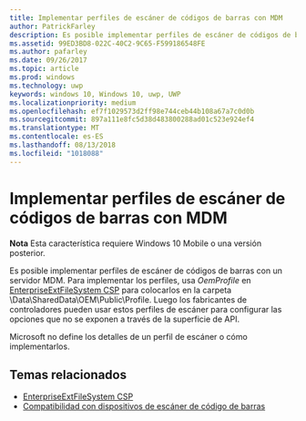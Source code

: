 ```yaml
---
title: Implementar perfiles de escáner de códigos de barras con MDM
author: PatrickFarley
description: Es posible implementar perfiles de escáner de códigos de barras con un servidor MDM.
ms.assetid: 99ED3BD8-022C-40C2-9C65-F599186548FE
ms.author: pafarley
ms.date: 09/26/2017
ms.topic: article
ms.prod: windows
ms.technology: uwp
keywords: windows 10, Windows 10, uwp, UWP
ms.localizationpriority: medium
ms.openlocfilehash: ef7f1029573d2ff98e744ceb44b108a67a7c0d0b
ms.sourcegitcommit: 897a111e8fc5d38d483800288ad01c523e924ef4
ms.translationtype: MT
ms.contentlocale: es-ES
ms.lasthandoff: 08/13/2018
ms.locfileid: "1018088"
---
```

# <a name="deploy-barcode-scanner-profiles-with-mdm"></a>Implementar perfiles de escáner de códigos de barras con MDM

**Nota**  Esta característica requiere Windows 10 Mobile o una versión posterior.

Es posible implementar perfiles de escáner de códigos de barras con un servidor MDM. Para implementar los perfiles, usa *OemProfile* en [EnterpriseExtFileSystem CSP](https://msdn.microsoft.com/library/windows/hardware/mt157025) para colocarlos en la carpeta \\Data\\SharedData\\OEM\\Public\\Profile. Luego los fabricantes de controladores pueden usar estos perfiles de escáner para configurar las opciones que no se exponen a través de la superficie de API.

Microsoft no define los detalles de un perfil de escáner o cómo implementarlos.

## <a name="related-topics"></a>Temas relacionados
- [EnterpriseExtFileSystem CSP](https://msdn.microsoft.com/library/windows/hardware/mt157025)
- [Compatibilidad con dispositivos de escáner de código de barras](https://docs.microsoft.com/en-us/windows/uwp/devices-sensors/pos-device-support#barcode-scanner)